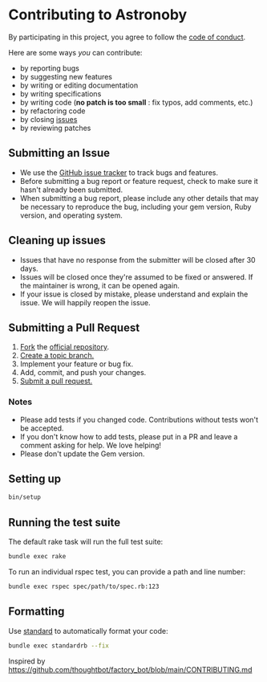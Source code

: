 # Contributing to Astronoby

By participating in this project, you agree to follow the [code of conduct].

[code of conduct]: https://github.com/rhannequin/astronoby/blob/main/CODE_OF_CONDUCT.md

Here are some ways *you* can contribute:

* by reporting bugs
* by suggesting new features
* by writing or editing documentation
* by writing specifications
* by writing code (**no patch is too small** : fix typos, add comments, etc.)
* by refactoring code
* by closing [issues]
* by reviewing patches

[issues]: https://github.com/rhannequin/astronoby/issues

## Submitting an Issue

* We use the [GitHub issue tracker][issues] to track bugs and features.
* Before submitting a bug report or feature request, check to make sure it hasn't
  already been submitted.
* When submitting a bug report, please include any other details that may be
  necessary to reproduce the bug, including your gem version, Ruby version, and
  operating system.

## Cleaning up issues

* Issues that have no response from the submitter will be closed after 30 days.
* Issues will be closed once they're assumed to be fixed or answered. If the
  maintainer is wrong, it can be opened again.
* If your issue is closed by mistake, please understand and explain the issue.
  We will happily reopen the issue.

## Submitting a Pull Request

1. [Fork][fork] the [official repository][repo].
1. [Create a topic branch.][branch]
1. Implement your feature or bug fix.
1. Add, commit, and push your changes.
1. [Submit a pull request.][pr]

### Notes

* Please add tests if you changed code. Contributions without tests won't be accepted.
* If you don't know how to add tests, please put in a PR and leave a comment
  asking for help. We love helping!
* Please don't update the Gem version.

## Setting up

```sh
bin/setup
```

## Running the test suite

The default rake task will run the full test suite:

```sh
bundle exec rake
```

To run an individual rspec test, you can provide a path and line number:

```sh
bundle exec rspec spec/path/to/spec.rb:123
```

## Formatting

Use [standard] to automatically format your code:

```sh
bundle exec standardrb --fix
```

[repo]: https://github.com/rhannequin/astronoby/tree/main
[fork]: https://help.github.com/articles/fork-a-repo/
[branch]: https://help.github.com/articles/creating-and-deleting-branches-within-your-repository/
[pr]: https://help.github.com/articles/using-pull-requests/
[standard]: https://github.com/testdouble/standard

Inspired by https://github.com/thoughtbot/factory_bot/blob/main/CONTRIBUTING.md
